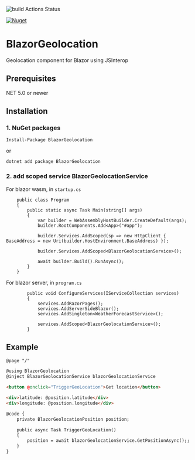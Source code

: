 ![build Actions Status](https://github.com/kattunga/BlazorGeolocation/workflows/build/badge.svg)

[![Nuget](https://img.shields.io/nuget/v/BlazorGeolocation?style=flat-square)](https://www.nuget.org/packages/BlazorGeolocation/)

# BlazorGeolocation
Geolocation component for Blazor using JSInterop

## Prerequisites

NET 5.0 or newer

## Installation

### 1. NuGet packages

```
Install-Package BlazorGeolocation
```

or

```
dotnet add package BlazorGeolocation
```

### 2. add scoped service BlazorGeolocationService

For blazor wasm, in `startup.cs`
```
    public class Program
    {
        public static async Task Main(string[] args)
        {
            var builder = WebAssemblyHostBuilder.CreateDefault(args);
            builder.RootComponents.Add<App>("#app");

            builder.Services.AddScoped(sp => new HttpClient { BaseAddress = new Uri(builder.HostEnvironment.BaseAddress) });

            builder.Services.AddScoped<BlazorGeolocationService>();

            await builder.Build().RunAsync();
        }
    }
```

For blazor server, in `program.cs`
```
        public void ConfigureServices(IServiceCollection services)
        {
            services.AddRazorPages();
            services.AddServerSideBlazor();
            services.AddSingleton<WeatherForecastService>();

            services.AddScoped<BlazorGeolocationService>();
        }
```

## Example


```html
@page "/"

@using BlazorGeolocation
@inject BlazorGeolocationService blazorGeolocationService

<button @onclick="TriggerGeoLocation">Get location</button>

<div>latitude: @position.latitude</div>
<div>longitude: @position.longitude</div>

@code {
    private BlazorGeolocationPosition position;

    public async Task TriggerGeoLocation()
    {
        position = await blazorGeolocationService.GetPositionAsync();;
    }
}
```
